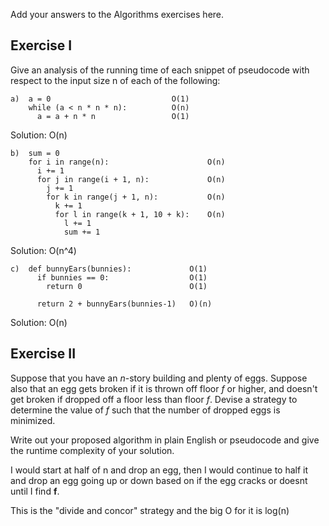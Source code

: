 Add your answers to the Algorithms exercises here.

## Exercise I

Give an analysis of the running time of each snippet of
pseudocode with respect to the input size n of each of the following:

```
a)  a = 0                           O(1)
    while (a < n * n * n):          O(n)
      a = a + n * n                 O(1)
```
Solution: O(n)

```
b)  sum = 0
    for i in range(n):                      O(n)
      i += 1
      for j in range(i + 1, n):             O(n)
        j += 1
        for k in range(j + 1, n):           O(n)
          k += 1
          for l in range(k + 1, 10 + k):    O(n)
            l += 1
            sum += 1
```
Solution: O(n^4)

```
c)  def bunnyEars(bunnies):             O(1)
      if bunnies == 0:                  O(1)
        return 0                        O(1)

      return 2 + bunnyEars(bunnies-1)   O)(n)
```
Solution: O(n)

## Exercise II

Suppose that you have an _n_-story building and plenty of eggs. Suppose also that an egg gets broken if it is thrown off floor _f_ or higher, and doesn't get broken if dropped off a floor less than floor _f_. Devise a strategy to determine the value of _f_ such that the number of dropped eggs is minimized.

Write out your proposed algorithm in plain English or pseudocode and give the runtime complexity of your solution.

I would start at half of n and drop an egg, then I would continue to half it and drop an egg going up or down based on if the egg cracks or doesnt until I find __f__.

This is the "divide and concor" strategy and the big O for it is log(n)